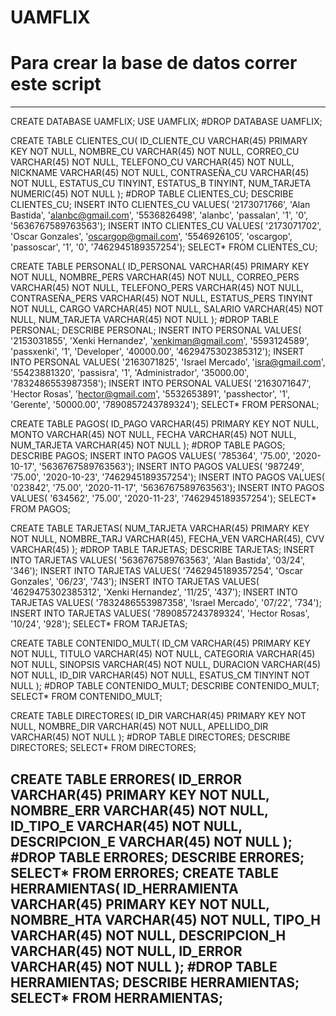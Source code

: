 # UAMFLIX

# Para crear la base de datos correr este script
----------------------------------------------
CREATE DATABASE UAMFLIX;
USE UAMFLIX;
#DROP DATABASE UAMFLIX;

CREATE TABLE CLIENTES_CU(
    ID_CLIENTE_CU VARCHAR(45) PRIMARY KEY NOT NULL,
    NOMBRE_CU VARCHAR(45) NOT NULL,
    CORREO_CU VARCHAR(45) NOT NULL,
    TELEFONO_CU VARCHAR(45) NOT NULL,
    NICKNAME VARCHAR(45) NOT NULL,
    CONTRASEÑA_CU VARCHAR(45) NOT NULL,
    ESTATUS_CU TINYINT,
    ESTATUS_B TINYINT,
    NUM_TARJETA NUMERIC(45) NOT NULL
);
#DROP TABLE CLIENTES_CU;
DESCRIBE CLIENTES_CU;
INSERT INTO CLIENTES_CU VALUES( '2173071766', 'Alan Bastida', 'alanbc@gmail.com', '5536826498', 'alanbc', 'passalan', '1', '0', '5636767589763563');
INSERT INTO CLIENTES_CU VALUES( '2173071702', 'Oscar Gonzales', 'oscargop@gmail.com', '5546926105', 'oscargop', 'passoscar', '1', '0', '7462945189357254');
SELECT* FROM CLIENTES_CU;

CREATE TABLE PERSONAL(
    ID_PERSONAL VARCHAR(45) PRIMARY KEY NOT NULL,
    NOMBRE_PERS VARCHAR(45) NOT NULL,
    CORREO_PERS VARCHAR(45) NOT NULL,
    TELEFONO_PERS VARCHAR(45) NOT NULL,
    CONTRASEÑA_PERS VARCHAR(45) NOT NULL,
    ESTATUS_PERS TINYINT NOT NULL,
    CARGO VARCHAR(45) NOT NULL,
    SALARIO VARCHAR(45) NOT NULL,
    NUM_TARJETA VARCHAR(45) NOT NULL
);
#DROP TABLE PERSONAL;
DESCRIBE PERSONAL;
INSERT INTO PERSONAL VALUES( '2153031855', 'Xenki Hernandez', 'xenkiman@gmail.com', '5593124589', 'passxenki', '1', 'Developer', '40000.00', '4629475302385312');
INSERT INTO PERSONAL VALUES( '2163071825', 'Israel Mercado', 'isra@gmail.com', '55423881320', 'passisra', '1', 'Administrador', '35000.00', '7832486553987358');
INSERT INTO PERSONAL VALUES( '2163071647', 'Hector Rosas', 'hector@gmail.com', '5532653891', 'passhector', '1', 'Gerente', '50000.00', '7890857243789324');
SELECT* FROM PERSONAL;

CREATE TABLE PAGOS(
    ID_PAGO VARCHAR(45) PRIMARY KEY NOT NULL,
    MONTO VARCHAR(45) NOT NULL,
    FECHA VARCHAR(45) NOT NULL,
    NUM_TARJETA VARCHAR(45) NOT NULL
);
#DROP TABLE PAGOS;
DESCRIBE PAGOS;
INSERT INTO PAGOS VALUES( '785364', '75.00', '2020-10-17', '5636767589763563');
INSERT INTO PAGOS VALUES( '987249', '75.00', '2020-10-23', '7462945189357254');
INSERT INTO PAGOS VALUES( '023842', '75.00', '2020-11-17', '5636767589763563');
INSERT INTO PAGOS VALUES( '634562', '75.00', '2020-11-23', '7462945189357254');
SELECT* FROM PAGOS;

CREATE TABLE TARJETAS(
    NUM_TARJETA VARCHAR(45) PRIMARY KEY NOT NULL,
    NOMBRE_TARJ VARCHAR(45),
    FECHA_VEN VARCHAR(45),
    CVV VARCHAR(45)
);
#DROP TABLE TARJETAS;
DESCRIBE TARJETAS;
INSERT INTO TARJETAS VALUES( '5636767589763563', 'Alan Bastida', '03/24', '346');
INSERT INTO TARJETAS VALUES( '7462945189357254', 'Oscar Gonzales', '06/23', '743');
INSERT INTO TARJETAS VALUES( '4629475302385312', 'Xenki Hernandez', '11/25', '437');
INSERT INTO TARJETAS VALUES( '7832486553987358', 'Israel Mercado', '07/22', '734');
INSERT INTO TARJETAS VALUES( '7890857243789324', 'Hector Rosas', '10/24', '928');
SELECT* FROM TARJETAS;

CREATE TABLE CONTENIDO_MULT(
    ID_CM VARCHAR(45) PRIMARY KEY NOT NULL,
    TITULO VARCHAR(45) NOT NULL,
    CATEGORIA VARCHAR(45) NOT NULL,
    SINOPSIS VARCHAR(45) NOT NULL,
    DURACION VARCHAR(45) NOT NULL,
    ID_DIR VARCHAR(45) NOT NULL,
    ESATUS_CM TINYINT NOT NULL
);
#DROP TABLE CONTENIDO_MULT;
DESCRIBE CONTENIDO_MULT;
SELECT* FROM CONTENIDO_MULT;

CREATE TABLE DIRECTORES(
    ID_DIR VARCHAR(45) PRIMARY KEY NOT NULL,
    NOMBRE_DIR VARCHAR(45) NOT NULL,
    APELLIDO_DIR VARCHAR(45) NOT NULL
);
#DROP TABLE DIRECTORES;
DESCRIBE DIRECTORES;
SELECT* FROM DIRECTORES;

CREATE TABLE ERRORES(
    ID_ERROR VARCHAR(45) PRIMARY KEY NOT NULL,
    NOMBRE_ERR VARCHAR(45) NOT NULL,
    ID_TIPO_E VARCHAR(45) NOT NULL,
    DESCRIPCION_E VARCHAR(45) NOT NULL
);
#DROP TABLE ERRORES;
DESCRIBE ERRORES;
SELECT* FROM ERRORES;
CREATE TABLE HERRAMIENTAS(
    ID_HERRAMIENTA VARCHAR(45) PRIMARY KEY NOT NULL,
    NOMBRE_HTA VARCHAR(45) NOT NULL,
    TIPO_H VARCHAR(45) NOT NULL,
    DESCRIPCION_H VARCHAR(45) NOT NULL,
    ID_ERROR VARCHAR(45) NOT NULL
);
#DROP TABLE HERRAMIENTAS;
DESCRIBE HERRAMIENTAS;
SELECT* FROM HERRAMIENTAS;
----------------------------------------------
